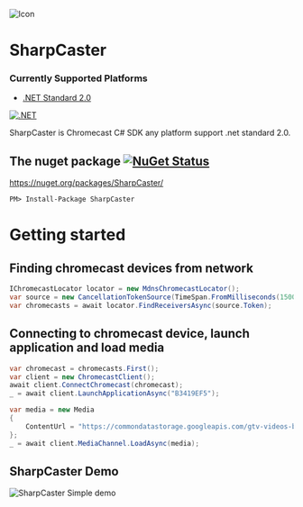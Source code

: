 ![Icon](https://raw.githubusercontent.com/Tapanila/SharpCaster/master/Assets/sharpcaster-logo-64x64.png)
# SharpCaster

### Currently Supported Platforms
* [.NET Standard 2.0](https://docs.microsoft.com/en-us/dotnet/standard/net-standard?tabs=net-standard-2-0)

[![.NET](https://github.com/Tapanila/SharpCaster/actions/workflows/dotnet.yml/badge.svg)](https://github.com/Tapanila/SharpCaster/actions/workflows/dotnet.yml)

SharpCaster is Chromecast C# SDK any platform support .net standard 2.0.

## The nuget package  [![NuGet Status](http://img.shields.io/nuget/v/SharpCaster.svg?style=flat)](https://www.nuget.org/packages/SharpCaster/)

https://nuget.org/packages/SharpCaster/

    PM> Install-Package SharpCaster

# Getting started

## Finding chromecast devices from network
```cs
IChromecastLocator locator = new MdnsChromecastLocator();
var source = new CancellationTokenSource(TimeSpan.FromMilliseconds(1500));
var chromecasts = await locator.FindReceiversAsync(source.Token);
```
## Connecting to chromecast device, launch application and load media
```cs
var chromecast = chromecasts.First();
var client = new ChromecastClient();
await client.ConnectChromecast(chromecast);
_ = await client.LaunchApplicationAsync("B3419EF5");

var media = new Media
{
	ContentUrl = "https://commondatastorage.googleapis.com/gtv-videos-bucket/CastVideos/mp4/DesigningForGoogleCast.mp4"
};
_ = await client.MediaChannel.LoadAsync(media);
```    

## SharpCaster Demo

![SharpCaster Simple demo](https://raw.githubusercontent.com/tapanila/SharpCaster/master/Assets/SharpCaster.Simple.Demo.gif)
